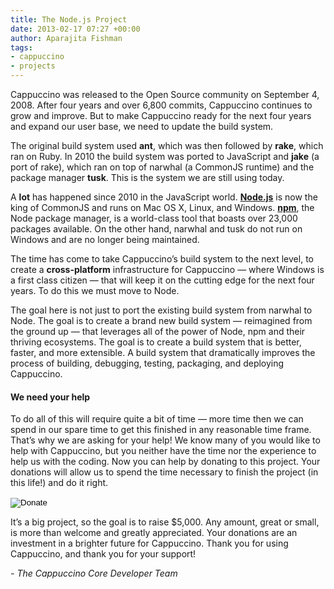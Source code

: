 ```yaml
---
title: The Node.js Project
date: 2013-02-17 07:27 +00:00
author: Aparajita Fishman
tags:
- cappuccino
- projects
---
```


Cappuccino was released to the Open Source community on September 4, 2008. After four years and over 6,800 commits, Cappuccino continues to grow and improve. But to make Cappuccino ready for the next four years and expand our user base, we need to update the build system.

The original build system used **ant**, which was then followed by **rake**, which ran on Ruby. In 2010 the build system was ported to JavaScript and **jake** (a port of rake), which ran on top of narwhal (a CommonJS runtime) and the package manager **tusk**. This is the system we are still using today.

A **lot** has happened since 2010 in the JavaScript world. [**Node.js**](http://nodejs.org) is now the king of CommonJS and runs on Mac OS X, Linux, and Windows. [**npm**](http://npmjs.org), the Node package manager, is a world-class tool that boasts over 23,000 packages available. On the other hand, narwhal and tusk do not run on Windows and are no longer being maintained.

The time has come to take Cappuccino’s build system to the next level, to create a **cross-platform** infrastructure for Cappuccino — where Windows is a first class citizen — that will keep it on the cutting edge for the next four years. To do this we must move to Node.

The goal here is not just to port the existing build system from narwhal to Node. The goal is to create a brand new build system — reimagined from the ground up — that leverages all of the power of Node, npm and their thriving ecosystems. The goal is to create a build system that is better, faster, and more extensible. A build system that dramatically improves the process of building, debugging, testing, packaging, and deploying Cappuccino.

#### We need your help

To do all of this will require quite a bit of time — more time then we can spend in our spare time to get this finished in any reasonable time frame. That’s why we are asking for your help! We know many of you would like to help with Cappuccino, but you neither have the time nor the experience to help us with the coding. Now you can help by donating to this project. Your donations will allow us to spend the time necessary to finish the project (in this life!) and do it right.

<form action="https://www.paypal.com/cgi-bin/webscr" method="post">
<input type="hidden" name="cmd" value="_s-xclick">
<input type="hidden" name="hosted_button_id" value="5TFJAUEBDET98">
<input type="image" src="https://www.paypalobjects.com/en_US/i/btn/btn_donate_LG.gif" border="0" name="submit" alt="Donate">
<img alt="" border="0" src="https://www.paypalobjects.com/en_US/i/scr/pixel.gif" width="1" height="1">
</form>

It’s a big project, so the goal is to raise $5,000. Any amount, great or small, is more than welcome and greatly appreciated. Your donations are an investment in a brighter future for Cappuccino. Thank you for using Cappuccino, and thank you for your support!

_- The Cappuccino Core Developer Team_
